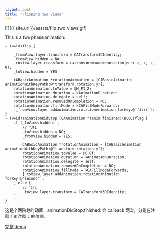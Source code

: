 ```yaml
---
layout: post
title: "Flipping two views"
---
```


![]({{ site.url }}/assets/flip_two_views.gif)

This is a two phase animation:

```objc
- (void)flip {

    _fromView.layer.transform = CATransform3DIdentity;
    _fromView.hidden = NO;
    _toView.layer.transform = CATransform3DMakeRotation(M_PI_2, 0, 1, 0);
    _toView.hidden = YES;

    CABasicAnimation *rotationAnimation = [CABasicAnimation animationWithKeyPath:@"transform.rotation.y"];
    rotationAnimation.toValue = @M_PI_2;
    rotationAnimation.duration = kAnimationDuration;
    rotationAnimation.delegate = self;
    rotationAnimation.removedOnCompletion = NO;
    rotationAnimation.fillMode = kCAFillModeForwards;
    [_fromView.layer addAnimation:rotationAnimation forKey:@"first"];
}
- (void)animationDidStop:(CAAnimation *)anim finished:(BOOL)flag {
    if (_toView.hidden) {
        // ^注1
        _toView.hidden = NO;
        _fromView.hidden = YES;

        CABasicAnimation *rotationAnimation = [CABasicAnimation animationWithKeyPath:@"transform.rotation.y"];
        rotationAnimation.toValue = @0.0f;
        rotationAnimation.duration = kAnimationDuration;
        rotationAnimation.delegate = self;
        rotationAnimation.removedOnCompletion = NO;
        rotationAnimation.fillMode = kCAFillModeForwards;
        [_toView.layer addAnimation:rotationAnimation forKey:@"second"];
    } else {
        // ^注2
        _toView.layer.transform = CATransform3DIdentity;
    }
}
```
这是个两阶段的动画，animationDidStop:finished: 会 callback 两次，分别在注释 1 和注释 2 的位置。

[完整 demo](https://github.com/shyang/FlipAnimation/blob/master/FlipAnimation/ViewController.m)
